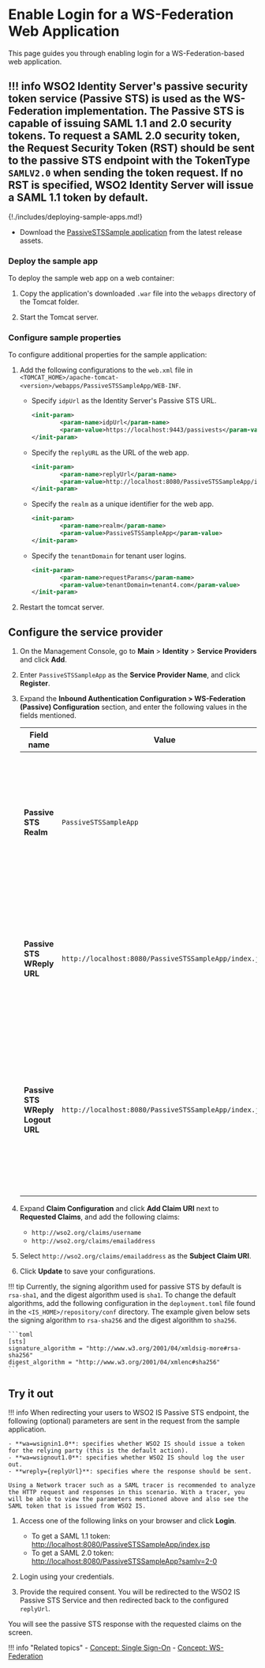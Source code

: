 # Enable Login for a WS-Federation Web Application

This page guides you through enabling login for a WS-Federation-based web application.

!!! info
    WSO2 Identity Server's passive security token service (Passive STS) is used as the WS-Federation implementation.
    The Passive STS is capable of issuing SAML 1.1 and 2.0 security tokens. To request a SAML 2.0 security token, the Request Security Token (RST) should be sent to the passive STS endpoint with the TokenType `SAMLV2.0` when sending the token request. If no RST is specified, WSO2 Identity Server will issue a SAML 1.1 token by default.
---

{!./includes/deploying-sample-apps.md!}

- Download the [PassiveSTSSample application](https://github.com/wso2/samples-is/releases/download/v4.5.2/PassiveSTSSampleApp.war) from the latest release assets.

### Deploy the sample app

To deploy the sample web app on a web container:

1. Copy the application's downloaded `.war` file into the `webapps` directory of the Tomcat folder.

2. Start the Tomcat server.

### Configure sample properties

To configure additional properties for the sample application:

1. Add the following configurations to the `web.xml` file in `<TOMCAT_HOME>/apache-tomcat-<version>/webapps/PassiveSTSSampleApp/WEB-INF`.
    - Specify `idpUrl` as the Identity Server's Passive STS URL.
        ``` xml
        <init-param>
                <param-name>idpUrl</param-name>
                <param-value>https://localhost:9443/passivests</param-value>
        </init-param> 
        ```

    - Specify the `replyURL` as the URL of the web app.
        ``` xml
        <init-param>
                <param-name>replyUrl</param-name>
                <param-value>http://localhost:8080/PassiveSTSSampleApp/index.jsp</param-value>
        </init-param>
        ```

    - Specify the ` realm ` as a unique identifier for the web app.
        ``` xml
        <init-param>
                <param-name>realm</param-name>
                <param-value>PassiveSTSSampleApp</param-value>
        </init-param> 
        ```

    - Specify the ` tenantDomain ` for tenant user logins.
        ``` xml
        <init-param>
                <param-name>requestParams</param-name>
                <param-value>tenantDomain=tenant4.com</param-value>
        </init-param>
        ```

2. Restart the tomcat server.

## Configure the service provider

1. On the Management Console, go to **Main** > **Identity** > **Service Providers** and click **Add**.

2. Enter `PassiveSTSSampleApp` as the **Service Provider Name**, and click **Register**.

3. Expand the **Inbound Authentication Configuration > WS-Federation (Passive) Configuration** section, and enter the following values in the fields mentioned.

    | Field name | Value | Description  |
    |------------|-------|--------------|
    | **Passive STS Realm** | `PassiveSTSSampleApp`  | This should be a unique identifier for the web app. Provide the same realm name given to the web app you are configuring WS-Federation for. |
    | **Passive STS WReply URL**    | `http://localhost:8080/PassiveSTSSampleApp/index.jsp`    | Provide the URL of the web app you are configuring WS-Federation for. This endpoint URL will handle the token response. |
    | **Passive STS WReply Logout URL** | `http://localhost:8080/PassiveSTSSampleApp/index.jsp` | This is the URL of the web application to which the user is redirected to upon successful logout. This URL will be used to validate the wreply url sent in the logout request. |

4. Expand **Claim Configuration** and click **Add Claim URI** next to **Requested Claims**, and add the following claims:

    - `http://wso2.org/claims/username`
    - `http://wso2.org/claims/emailaddress`

5. Select `http://wso2.org/claims/emailaddress` as the **Subject Claim URI**.

6. Click **Update** to save your configurations.

!!! tip
    Currently, the signing algorithm used for passive STS by default is `rsa-sha1`, and the digest algorithm used is `sha1`. 
    To change the default algorithms, add the following configuration in the `deployment.toml` file found in the `<IS_HOME>/repository/conf` directory.
    The example given below sets the signing algorithm to `rsa-sha256` and the digest algorithm to `sha256`.

    ```toml
    [sts]
    signature_algorithm = "http://www.w3.org/2001/04/xmldsig-more#rsa-sha256"
    digest_algorithm = "http://www.w3.org/2001/04/xmlenc#sha256"
    ```

## Try it out

!!! info
    When redirecting your users to WSO2 IS Passive STS endpoint, the following (optional) parameters are sent in the request from the sample application.

	- **wa=wsignin1.0**: specifies whether WSO2 IS should issue a token for the relying party (this is the default action).
    - **wa=wsignout1.0**: specifies whether WSO2 IS should log the user out.
    - **wreply={replyUrl}**: specifies where the response should be sent.

	Using a Network tracer such as a SAML tracer is recommended to analyze the HTTP request and responses in this scenario. With a tracer, you will be able to view the parameters mentioned above and also see the SAML token that is issued from WSO2 IS.

1. Access one of the following links on your browser and click **Login**.
    - To get a SAML 1.1 token: <http://localhost:8080/PassiveSTSSampleApp/index.jsp>
    - To get a SAML 2.0 token: <http://localhost:8080/PassiveSTSSampleApp?samlv=2-0>

2. Login using your credentials.

3. Provide the required consent. You will be redirected to the WSO2 IS Passive STS Service and then redirected back to the configured `replyUrl`.

You will see the passive STS response with the requested claims on the screen.

!!! info "Related topics"
    - [Concept: Single Sign-On]({{base_path}}/references/concepts/single-sign-on)
    - [Concept: WS-Federation]({{base_path}}/references/concepts/authentication/intro-ws-federation)